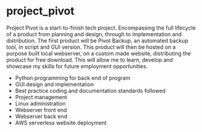 # project_pivot

Project Pivot is a start-to-finish tech project. Encompassing the full lifecycle of a product from planning and design, through to implementation and distribution. The first product will be Pivot Backup, an automated backup tool, in script and GUI version. This product will then be hosted on a purpose built local webserver, on a custom made website, distributing the product for free download.
This will allow me to learn, develop and showcase my skills for future employment opportunities.

- Python programming for back end of program
- GUI design and implementation
- Best practice coding and documentation standards followed
- Project management
- Linux administration
- Webserver front end
- Webserver back end
- AWS serverless website deployment
